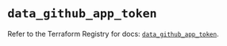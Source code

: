 # `data_github_app_token`

Refer to the Terraform Registry for docs: [`data_github_app_token`](https://registry.terraform.io/providers/integrations/github/6.7.5/docs/data-sources/app_token).
